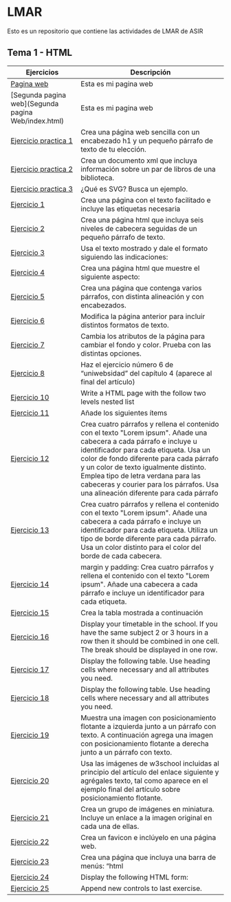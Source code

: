 # LMAR
Esto es un repositorio que contiene las actividades de LMAR de ASIR

## Tema 1 - HTML
Ejercicios | Descripción
---------|----------
[Pagina web](PaginaWeb/PaginaWeb) | Esta es mi pagina web
[Segunda pagina web](Segunda pagina Web/index.html) | Esta es mi pagina web
[Ejercicio practica 1](Primerapracticadelmar.html) | Crea una página web sencilla con un encabezado h1 y un pequeño párrafo de texto de tu elección.
[Ejercicio practica 2](XML)  | Crea un documento xml que incluya información sobre un par de libros de una biblioteca.
[Ejercicio practica 3](SVG)  | ¿Qué es SVG? Busca un ejemplo.
[Ejercicio 1](Tema1/Ejercicio_1.html)  | Crea una página con el texto facilitado e incluye las etiquetas necesaria
[Ejercicio 2](Tema1/Ejercicio_2.html)  | Crea una página html que incluya seis niveles de cabecera seguidas de un pequeño párrafo de texto.
[Ejercicio 3](Tema1/Ejercicio_3.html)  | Usa el texto mostrado y dale el formato siguiendo las indicaciones:
[Ejercicio 4](Tema1/Ejercicio_4.html)  | Crea una página html que muestre el siguiente aspecto:
[Ejercicio 5](Tema1/Ejercicio_5.html)  | Crea una página que contenga varios párrafos, con distinta alineación y con encabezados.
[Ejercicio 6](Tema1/Ejercicio_6.html)  | Modifica la página anterior para incluir distintos formatos de texto.
[Ejercicio 7](Tema1/Ejercicio_7.html)  | Cambia los atributos de la página para cambiar el fondo y color. Prueba con las distintas opciones. 
[Ejercicio 8](Tema1/Portfolio)  | Haz el ejercicio número 6 de “uniwebsidad” del capítulo 4 (aparece al final del artículo)
[Ejercicio 10](Tema1/Ejercicio_10.html)  | Write a HTML page with the follow two levels nested list
[Ejercicio 11](Tema1/Ejercicio_11.html)  | Añade los siguientes ítems
[Ejercicio 12](Tema1/Ejercicio_12.html)  | Crea cuatro párrafos y rellena el contenido con el texto "Lorem ipsum". Añade una cabecera a cada párrafo e incluye u identificador para cada etiqueta. Usa un color de fondo diferente para cada párrafo y un color de texto igualmente distinto. Emplea tipo de letra verdana para las cabeceras y courier para los párrafos. Usa una alineación diferente para cada párrafo
[Ejercicio 13](Tema1/Ejercicio_13.html)  | Crea cuatro párrafos y rellena el contenido con el texto "Lorem ipsum". Añade una cabecera a cada párrafo e incluye un identificador para cada etiqueta. Utiliza un tipo de borde diferente para cada párrafo. Usa un color distinto para el color del borde de cada cabecera.
[Ejercicio 14](Tema1/Ejercicio_14.html)  |  margin y padding: Crea cuatro párrafos y rellena el contenido con el texto "Lorem ipsum". Añade una cabecera a cada párrafo e incluye un identificador para cada etiqueta.
[Ejercicio 15](Tema1/Ejercicio_15.html)  | Crea la tabla mostrada a continuación
[Ejercicio 16](Tema1/Ejercicio_16.html)  | Display your  timetable in the school. If you have the same subject 2 or 3 hours in a row then it should be combined in one cell. The break should be displayed in one row.
[Ejercicio 17](Tema1/Ejercicio_17.html)  | Display the following table. Use heading cells where necessary and all attributes you need.
[Ejercicio 18](Tema1/Ejercicio_18.html)  | Display the following table. Use heading cells where necessary and all attributes you need.
[Ejercicio 19](Tema1/Ejercicio_19.html)  | Muestra una imagen con posicionamiento flotante a izquierda junto a un párrafo con texto. A continuación agrega una imagen con posicionamiento flotante a derecha junto a un párrafo con texto.
[Ejercicio 20](Tema1/Ejercicio_20.html)  | Usa las imágenes de w3school incluidas al principio del artículo del enlace siguiente y agrégales texto, tal como aparece en el ejemplo final del artículo sobre posicionamiento flotante.
[Ejercicio 21](Tema1/Ejercicio_21.html)  | Crea un grupo de imágenes en miniatura. Incluye un enlace a la imagen original en cada una de ellas.
[Ejercicio 22](Tema1/Ejercicio_22.html)  | Crea un favicon e inclúyelo en una página web.
[Ejercicio 23](Tema1/Ejercicio_23.html)  | Crea una página que incluya una barra de menús: “html | css | javascript | Ajax”. A continuación se mostrará un iFrame en el que se visualizará el apartado correspondiente de la página “uniwebsidad” de cada uno de los enlaces del menú anterior. La anchura del iFrame será el 90% de la página e incluirá un borde de 1px.
[Ejercicio 24](Tema1/Ejercicio_24.html)  | Display the following HTML form:
[Ejercicio 25](Tema1/Ejercicio_25.html)  | Append new controls to last exercise.

